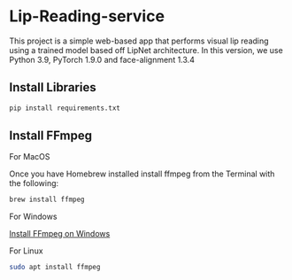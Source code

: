 # Lip-Reading-service

This project is a simple web-based app that performs visual lip reading using a trained model based
off LipNet architecture. 
In this version, we use Python 3.9, PyTorch 1.9.0 and face-alignment 1.3.4


## Install Libraries

```bash
pip install requirements.txt
```

## Install FFmpeg

For MacOS

Once you have Homebrew installed install ffmpeg from the Terminal with the following:
```bash
brew install ffmpeg
```

For Windows

<a href="https://www.thewindowsclub.com/how-to-install-ffmpeg-on-windows-10" target="_blank">Install FFmpeg on Windows</a>

For Linux
```bash
sudo apt install ffmpeg
```